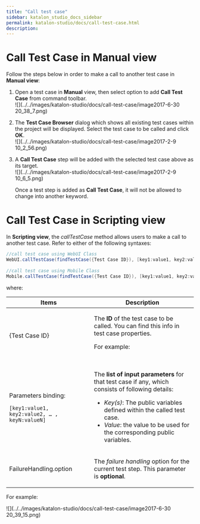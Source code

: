 ```yaml
---
title: "Call test case" 
sidebar: katalon_studio_docs_sidebar
permalink: katalon-studio/docs/call-test-case.html 
description: 
---
```

Call Test Case in Manual view
=============================

Follow the steps below in order to make a call to another test case in **Manual view**:

1.  Open a test case in **Manual** view, then select option to add **Call Test Case** from command toolbar.  
    ![](../../images/katalon-studio/docs/call-test-case/image2017-6-30 20_38_7.png)  
      
    
2.  The **Test Case Browser** dialog which shows all existing test cases within the project will be displayed. Select the test case to be called and click **OK**.  
    ![](../../images/katalon-studio/docs/call-test-case/image2017-2-9 10_2_56.png)  
      
    
3.  A **Call Test Case** step will be added with the selected test case above as its target.   
    ![](../../images/katalon-studio/docs/call-test-case/image2017-2-9 10_6_5.png)
    
    Once a test step is added as **Call Test Case**, it will not be allowed to change into another keyword.
    

Call Test Case in Scripting view
================================

In **Scripting view**, the _callTestCase_ method allows users to make a call to another test case. Refer to either of the following syntaxes:

```groovy
//call test case using WebUI Class
WebUI.callTestCase(findTestCase({Test Case ID}), [key1:value1, key2:value2, … , keyN:valueN], FailureHandling.option)
 
//call test case using Mobile Class
Mobile.callTestCase(findTestCase({Test Case ID}), [key1:value1, key2:value2, … , keyN:valueN], FailureHandling.option)
```

where:

<table><thead><tr><th>Items</th><th>Description</th></tr></thead><tbody><tr><td>{Test Case ID}</td><td><div><p>The&nbsp;<strong>ID</strong>&nbsp;of the test case to be called. You can find this info in test case properties.</p><p>For example:</p><p><span><img></span></p></div></td></tr><tr><td><p>Parameters binding:</p><pre><code>[key1:value1, key2:value2, … , keyN:valueN]</code></pre></td><td><p><span>The&nbsp;<strong>list of input parameters</strong>&nbsp;for that test case if any, which consists of following details:</span></p><ul><li><em>Key(s)</em>: The <a>public variables</a> defined within the called test case.</li><li><em>Value</em>: the value to be used for the corresponding public variables.</li></ul></td></tr><tr><td>FailureHandling.option</td><td><p>The <em>failure handling</em> option for the current test step. This parameter is <strong>optional</strong>.</p></td></tr></tbody></table>

For example:

![](../../images/katalon-studio/docs/call-test-case/image2017-6-30 20_39_15.png)